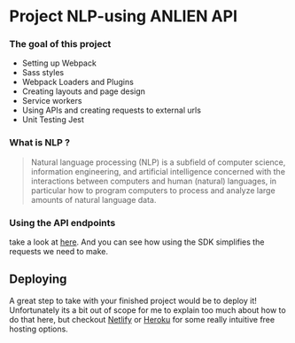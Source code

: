 # Project NLP-using ANLIEN API

### The goal of this project

- Setting up Webpack
- Sass styles
- Webpack Loaders and Plugins
- Creating layouts and page design
- Service workers
- Using APIs and creating requests to external urls
- Unit Testing Jest

### What is NLP ?

> Natural language processing (NLP) is a subfield of computer science, information engineering, and artificial intelligence
> concerned with the interactions between computers and human (natural) languages, in particular how to program computers to
> process and analyze large amounts of natural language data.

### Using the API endpoints

take a look at [here](https://docs.aylien.com/textapi/endpoints/#api-endpoints). And you can see how using the SDK simplifies the requests we need to make.

## Deploying

A great step to take with your finished project would be to deploy it! Unfortunately its a bit out of scope for me to explain too much about how to do that here, but checkout [Netlify](https://www.netlify.com/) or [Heroku](https://www.heroku.com/) for some really intuitive free hosting options.
